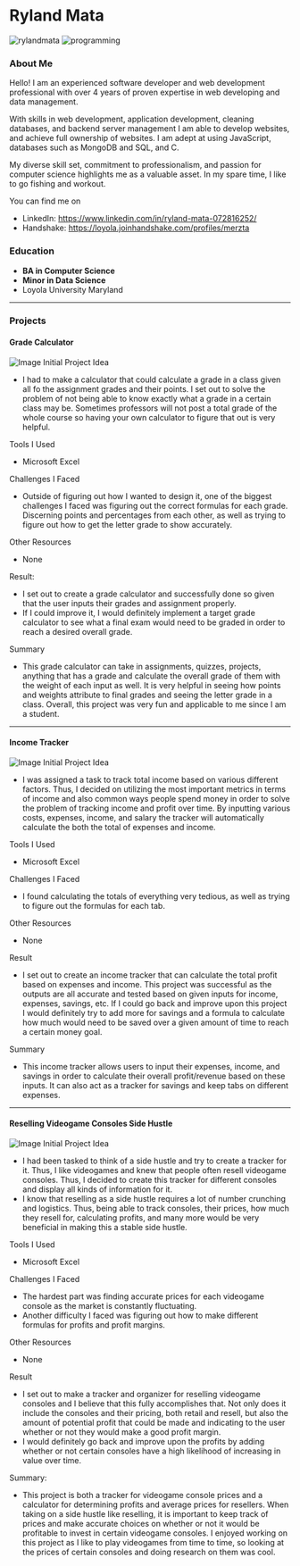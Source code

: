 # Ryland Mata
![rylandmata](/images/rbmata.jpeg)
![programming](/images/programming.jpg)

### About Me
Hello! I am an experienced software developer and web development professional with over 4 years of proven expertise in web developing and data management. 

With skills in web development, application development, cleaning databases, and backend server management I am able to develop websites, and achieve full ownership of websites. I am adept at using JavaScript, databases such as MongoDB and SQL, and C. 

My diverse skill set, commitment to professionalism, and passion for computer science highlights me as a valuable asset.  In my spare time, I like to go fishing and workout. 

You can find me on 
- LinkedIn: https://www.linkedin.com/in/ryland-mata-072816252/
- Handshake: https://loyola.joinhandshake.com/profiles/merzta

### Education
- **BA in Computer Science**
- **Minor in Data Science**
- Loyola University Maryland

***
### Projects
#### Grade Calculator
![Image](/images/Screenshot%202025-04-24%20143827.png)
Initial Project Idea
- I had to make a calculator that could calculate a grade in a class given all fo the assignment grades and their points. I set out to solve the problem of not being able to know exactly what a grade in a certain class may be. Sometimes professors will not post a total grade of the whole course so having your own calculator to figure that out is very helpful.

Tools I Used
- Microsoft Excel 

Challenges I Faced
- Outside of figuring out how I wanted to design it, one of the biggest challenges I faced was figuring out the correct formulas for each grade. Discerning points and percentages from each other, as well as trying to figure out how to get the letter grade to show accurately.

Other Resources
- None

Result:
- I set out to create a grade calculator and successfully done so given that the user inputs their grades and assignment properly.
- If I could improve it, I would definitely implement a target grade calculator to see what a final exam would need to be graded in order to reach a desired overall grade.

Summary
- This grade calculator can take in assignments, quizzes, projects, anything that has a grade and calculate the overall grade of them with the weight of each input as well. It is very helpful in seeing how points and weights attribute to final grades and seeing the letter grade in a class. Overall, this project was very fun and applicable to me since I am a student.

***
#### Income Tracker
![Image](/images/Screenshot%202025-04-24%20144258.png)
Initial Project Idea 
- I was assigned a task to track total income based on various different factors. Thus, I decided on utilizing the most important metrics in terms of income and also common ways people spend money in order to solve the problem of tracking income and profit over time. By inputting various costs, expenses, income, and salary the tracker will automatically calculate the both the total of expenses and income.

Tools I Used
- Microsoft Excel

Challenges I Faced
- I found calculating the totals of everything very tedious, as well as trying to figure out the formulas for each tab.

Other Resources
- None

Result
- I set out to create an income tracker that can calculate the total profit based on expenses and income. This project was successful as the outputs are all accurate and tested based on given inputs for income, expenses, savings, etc. If I could go back and improve upon this project I would definitely try to add more for savings and a formula to calculate how much would need to be saved over a given amount of time to reach a certain money goal.

Summary
- This income tracker allows users to input their expenses, income, and savings in order to calculate their overall profit/revenue based on these inputs. It can also act as a tracker for savings and keep tabs on different expenses.

***
#### Reselling Videogame Consoles Side Hustle
![Image](/images/Screenshot%202025-04-24%20144453.png)
Initial Project Idea 
- I had been tasked to think of a side hustle and try to create a tracker for it. Thus, I like videogames and knew that people often resell videogame consoles. Thus, I decided to create this tracker for different consoles and display all kinds of information for it.
- I know that reselling as a side hustle requires a lot of number crunching and logistics. Thus, being able to track consoles, their prices, how much they resell for, calculating profits, and many more would be very beneficial in making this a stable side hustle.

Tools I Used 
- Microsoft Excel

Challenges I Faced
- The hardest part was finding accurate prices for each videogame console as the market is constantly fluctuating.
- Another difficulty I faced was figuring out how to make different formulas for profits and profit margins.

Other Resources
- None

Result
- I set out to make a tracker and organizer for reselling videogame consoles and I believe that this fully accomplishes that. Not only does it include the consoles and their pricing, both retail and resell, but also the amount of potential profit that could be made and indicating to the user whether or not they would make a good profit margin.
- I would definitely go back and improve upon the profits by adding whether or not certain consoles have a high likelihood of increasing in value over time. 

Summary:
- This project is both a tracker for videogame console prices and a calculator for determining profits and average prices for resellers. When taking on a side hustle like reselling, it is important to keep track of prices and make accurate choices on whether or not it would be profitable to invest in certain videogame consoles. I enjoyed working on this project as I like to play videogames from time to time, so looking at the prices of certain consoles and doing research on them was cool.
